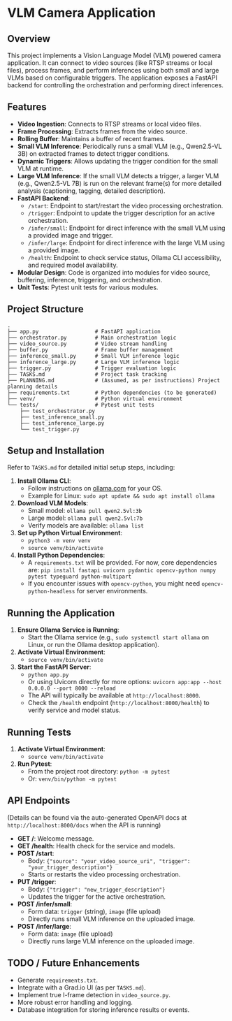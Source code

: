 # VLM Camera Application

## Overview

This project implements a Vision Language Model (VLM) powered camera application. It can connect to video sources (like RTSP streams or local files), process frames, and perform inferences using both small and large VLMs based on configurable triggers. The application exposes a FastAPI backend for controlling the orchestration and performing direct inferences.

## Features

- **Video Ingestion**: Connects to RTSP streams or local video files.
- **Frame Processing**: Extracts frames from the video source.
- **Rolling Buffer**: Maintains a buffer of recent frames.
- **Small VLM Inference**: Periodically runs a small VLM (e.g., Qwen2.5-VL 3B) on extracted frames to detect trigger conditions.
- **Dynamic Triggers**: Allows updating the trigger condition for the small VLM at runtime.
- **Large VLM Inference**: If the small VLM detects a trigger, a larger VLM (e.g., Qwen2.5-VL 7B) is run on the relevant frame(s) for more detailed analysis (captioning, tagging, detailed description).
- **FastAPI Backend**:
    - `/start`: Endpoint to start/restart the video processing orchestration.
    - `/trigger`: Endpoint to update the trigger description for an active orchestration.
    - `/infer/small`: Endpoint for direct inference with the small VLM using a provided image and trigger.
    - `/infer/large`: Endpoint for direct inference with the large VLM using a provided image.
    - `/health`: Endpoint to check service status, Ollama CLI accessibility, and required model availability.
- **Modular Design**: Code is organized into modules for video source, buffering, inference, triggering, and orchestration.
- **Unit Tests**: Pytest unit tests for various modules.

## Project Structure

```
.
├── app.py                  # FastAPI application
├── orchestrator.py         # Main orchestration logic
├── video_source.py         # Video stream handling
├── buffer.py               # Frame buffer management
├── inference_small.py      # Small VLM inference logic
├── inference_large.py      # Large VLM inference logic
├── trigger.py              # Trigger evaluation logic
├── TASKS.md                # Project task tracking
├── PLANNING.md             # (Assumed, as per instructions) Project planning details
├── requirements.txt        # Python dependencies (to be generated)
├── venv/                   # Python virtual environment
└── tests/                  # Pytest unit tests
    ├── test_orchestrator.py
    ├── test_inference_small.py
    ├── test_inference_large.py
    └── test_trigger.py
```

## Setup and Installation

Refer to `TASKS.md` for detailed initial setup steps, including:

1.  **Install Ollama CLI**:
    *   Follow instructions on [ollama.com](https://ollama.com/) for your OS.
    *   Example for Linux: `sudo apt update && sudo apt install ollama`
2.  **Download VLM Models**:
    *   Small model: `ollama pull qwen2.5vl:3b`
    *   Large model: `ollama pull qwen2.5vl:7b`
    *   Verify models are available: `ollama list`
3.  **Set up Python Virtual Environment**:
    *   `python3 -m venv venv`
    *   `source venv/bin/activate`
4.  **Install Python Dependencies**:
    *   A `requirements.txt` will be provided. For now, core dependencies are:
        `pip install fastapi uvicorn pydantic opencv-python numpy pytest typeguard python-multipart`
    *   If you encounter issues with `opencv-python`, you might need `opencv-python-headless` for server environments.

## Running the Application

1.  **Ensure Ollama Service is Running**:
    *   Start the Ollama service (e.g., `sudo systemctl start ollama` on Linux, or run the Ollama desktop application).
2.  **Activate Virtual Environment**:
    *   `source venv/bin/activate`
3.  **Start the FastAPI Server**:
    *   `python app.py`
    *   Or using Uvicorn directly for more options: `uvicorn app:app --host 0.0.0.0 --port 8000 --reload`
    *   The API will typically be available at `http://localhost:8000`.
    *   Check the `/health` endpoint (`http://localhost:8000/health`) to verify service and model status.

## Running Tests

1.  **Activate Virtual Environment**:
    *   `source venv/bin/activate`
2.  **Run Pytest**:
    *   From the project root directory: `python -m pytest`
    *   Or: `venv/bin/python -m pytest`

## API Endpoints

(Details can be found via the auto-generated OpenAPI docs at `http://localhost:8000/docs` when the API is running)

*   **GET /**: Welcome message.
*   **GET /health**: Health check for the service and models.
*   **POST /start**:
    *   Body: `{"source": "your_video_source_uri", "trigger": "your_trigger_description"}`
    *   Starts or restarts the video processing orchestration.
*   **PUT /trigger**:
    *   Body: `{"trigger": "new_trigger_description"}`
    *   Updates the trigger for the active orchestration.
*   **POST /infer/small**:
    *   Form data: `trigger` (string), `image` (file upload)
    *   Directly runs small VLM inference on the uploaded image.
*   **POST /infer/large**:
    *   Form data: `image` (file upload)
    *   Directly runs large VLM inference on the uploaded image.

## TODO / Future Enhancements

*   Generate `requirements.txt`.
*   Integrate with a Grad.io UI (as per `TASKS.md`).
*   Implement true I-frame detection in `video_source.py`.
*   More robust error handling and logging.
*   Database integration for storing inference results or events.